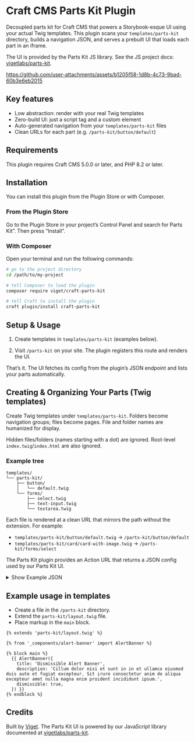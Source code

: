 # Craft CMS Parts Kit Plugin

Decoupled parts kit for Craft CMS that powers a Storybook-esque UI using your actual Twig templates. This plugin scans your `templates/parts-kit` directory, builds a navigation JSON, and serves a prebuilt UI that loads each part in an iframe.

The UI is provided by the Parts Kit JS library. See the JS project docs: [vigetlabs/parts-kit](https://github.com/vigetlabs/parts-kit).

https://github.com/user-attachments/assets/b1205f58-1d8b-4c73-9bad-60b3e6eb2015

## Key features

- Low abstraction: render with your real Twig templates
- Zero-build UI: just a script tag and a custom element
- Auto-generated navigation from your `templates/parts-kit` files
- Clean URLs for each part (e.g. `/parts-kit/button/default`)

## Requirements

This plugin requires Craft CMS 5.0.0 or later, and PHP 8.2 or later.

## Installation

You can install this plugin from the Plugin Store or with Composer.

### From the Plugin Store

Go to the Plugin Store in your project’s Control Panel and search for Parts Kit”. Then press “Install”.

### With Composer

Open your terminal and run the following commands:

```bash
# go to the project directory
cd /path/to/my-project

# tell Composer to load the plugin
composer require viget/craft-parts-kit

# tell Craft to install the plugin
craft plugin/install craft-parts-kit
```

## Setup & Usage

1. Create templates in `templates/parts-kit` (examples below).

2. Visit `/parts-kit` on your site. The plugin registers this route and renders the UI.

That’s it. The UI fetches its config from the plugin’s JSON endpoint and lists your parts automatically.

## Creating & Organizing Your Parts (Twig templates)

Create Twig templates under `templates/parts-kit`. Folders become navigation groups; files become pages. File and folder names are humanized for display.

Hidden files/folders (names starting with a dot) are ignored. Root-level `index.twig`/`index.html` are also ignored.

### Example tree

```
templates/
└── parts-kit/
    ├── button/
    │   └── default.twig
    └── forms/
        ├── select.twig
        ├── text-input.twig
        └── textarea.twig
```

Each file is rendered at a clean URL that mirrors the path without the extension. For example:

- `templates/parts-kit/button/default.twig` → `/parts-kit/button/default`
- `templates/parts-kit/card/card-with-image.twig` → `/parts-kit/forms/select`

The Parts Kit plugin provides an Action URL that returns a JSON config used by our Parts Kit UI.

<details>
<summary>Show Example JSON</summary>

```json
{
  "schemaVersion": "0.0.1",
  "nav": [
    {
      "title": "Button",
      "url": null,
      "children": [
        {
          "title": "Default",
          "url": "/parts-kit/button/default",
          "children": []
        }
      ]
    }
  ]
}
```

</details>

## Example usage in templates

- Create a file in the `/parts-kit` directory.
- Extend the `parts-kit/layout.twig` file.
- Place markup in the `main` block.

```twig
{% extends 'parts-kit/layout.twig' %}

{% from '_components/alert-banner' import AlertBanner %}

{% block main %}
  {{ AlertBanner({
    title: 'Dismissible Alert Banner',
    description: 'Cillum dolor nisi et sunt in in et ullamco eiusmod duis aute et fugiat excepteur. Sit irure consectetur anim do aliqua excepteur amet nulla magna enim proident incididunt ipsum.',
    dismissible: true,
  }) }}
{% endblock %}

```

## Credits

Built by [Viget](https://www.viget.com). The Parts Kit UI is powered by our JavaScript library documented at [vigetlabs/parts-kit](https://github.com/vigetlabs/parts-kit).
